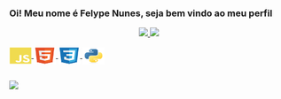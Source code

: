 ### Oi! Meu nome é Felype Nunes, seja bem vindo ao meu perfil

<div align="center">
  <a href="https://github.com/felps2003">
  <img height="160em" src="https://github-readme-stats.vercel.app/api?username=felps2003&show_icons=true&theme=dracula&include_all_commits=true&count_private=true"/>
  <img height="160em" src="https://github-readme-stats.vercel.app/api/top-langs/?username=felps2003&layout=compact&langs_count=7&theme=dracula"/>
</div>
  
  <div style="display: inline_block"><br>
  <img align="center" alt="felps2003-Js" height="30" width="40" src="https://raw.githubusercontent.com/devicons/devicon/master/icons/javascript/javascript-plain.svg">
  <img align="center" alt="felps2003-HTML" height="30" width="40" src="https://raw.githubusercontent.com/devicons/devicon/master/icons/html5/html5-original.svg">
  <img align="center" alt="felps2003-CSS" height="30" width="40" src="https://raw.githubusercontent.com/devicons/devicon/master/icons/css3/css3-original.svg">
  <img align="center" alt="felps2003-Python" height="30" width="40" src="https://raw.githubusercontent.com/devicons/devicon/master/icons/python/python-original.svg">
</div>
  
##
  
 <div>
   <a href="www.linkedin.com/in/felype-nunes-de-souza-089168232" target="_blank"><img src="https://img.shields.io/badge/-LinkedIn-%230077B5?style=for-the-badge&logo=linkedin&logoColor=white" target="_blank"></a> 
  </div>
